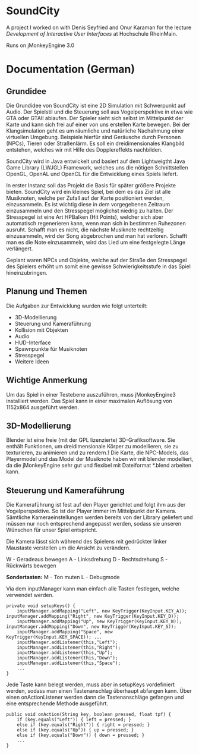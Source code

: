 # SoundCity
A project I worked on with Denis Seyfried and Onur Karaman for the lecture *Development of Interactive User Interfaces* at Hochschule RheinMain.

Runs on jMonkeyEngine 3.0

# Documentation (German)

## Grundidee
Die Grundidee von SoundCity ist eine 2D Simulation mit Schwerpunkt auf Audio. Der Spielstil und die Steuerung soll aus Vogelperspektive in etwa wie GTA oder GTAII ablaufen. Der Spieler sieht sich selbst im Mittelpunkt der Karte und kann sich frei auf einer von uns erstellen Karte bewegen. Bei der Klangsimulation geht es um räumliche und natürliche Nachahmung einer virtuellen Umgebung. Beispiele hierfür sind Geräusche durch Personen (NPCs), Tieren oder Straßenlärm. Es soll ein dreidimensionales Klangbild entstehen, welches wir mit Hilfe des Dopplereffekts nachbilden.

SoundCity wird in Java entwickelt und basiert auf dem Lightweigtht Java Game Library (LWJGL) Framework, welches uns die nötigen Schnittstellen OpenGL, OpenAL und OpenCL für die Entwicklung eines Spiels liefert.

In erster Instanz soll das Projekt die Basis für später größere Projekte bieten. SoundCity wird ein kleines Spiel, bei dem es das Ziel ist alle Musiknoten, welche per Zufall auf der Karte positioniert werden, einzusammeln. Es ist wichtig diese in dem vorgegebenen Zeitraum einzusammeln und den Stresspegel möglichst niedrig zu halten. Der Stresspegel ist eine Art HP­Balken (Hit Points), welcher sich aber automatisch regenerieren kann, wenn man sich in bestimmen Ruhezonen ausruht. Schafft man es nicht, die nächste Musiknote rechtzeitig einzusammeln, wird der Song abgebrochen und man hat verloren. Schafft man es die Note einzusammeln, wird das Lied um eine festgelegte Länge verlängert.

Geplant waren NPCs und Objekte, welche auf der Straße den Stresspegel des Spielers erhöht um somit eine gewisse Schwierigkeitsstufe in das Spiel hineinzubringen.

## Planung und Themen
Die Aufgaben zur Entwicklung wurden wie folgt unterteilt:

* 3D-Modellierung
* Steuerung und Kameraführung
* Kollision mit Objekten
* Audio
* HUD-Interface
* Spawnpunkte für Musiknoten
* Stresspegel
* Weitere Ideen

## Wichtige Anmerkung
Um das Spiel in einer Testebene auszuführen, muss jMonkeyEngine3 installiert werden. Das Spiel kann in einer maximalen Auflösung von 1152x864 ausgeführt werden.

## 3D-Modellierung
Blender ist eine freie (mit der GPL lizenzierte) 3D-Grafiksoftware. Sie enthält Funktionen, um dreidimensionale Körper zu modellieren, sie zu texturieren, zu animieren und zu rendern.1 Die Karte, die NPC-Models, das Playermodel und das Model der Musiknote haben wir mit blender modelliert, da die jMonkeyEngine sehr gut und flexibel mit Dateiformat *.blend arbeiten kann.

## Steuerung und Kameraführung
Die Kameraführung ist fest auf den Player gerichtet und folgt ihm aus der Vogelperspektive. So ist der Player immer im Mittelpunkt der Kamera. Sämtliche Kameraeinstellungen werden bereits von der Library geliefert und müssen nur noch entsprechend angepasst werden, sodass sie unseren Wünschen für unser Spiel entspricht.

Die Kamera lässt sich während des Spielens mit gedrückter linker Maustaste verstellen um die Ansicht zu verändern.

W - Geradeaus bewegen
A - Linksdrehung
D - Rechtsdrehung
S - Rückwärts bewegen

**Sondertasten:**
M - Ton muten
L - Debugmode

Via dem inputManager kann man einfach alle Tasten festlegen, welche verwendet werden.

    private void setupKeys() {
        inputManager.addMapping("Left", new KeyTrigger(KeyInput.KEY_A)); inputManager.addMapping("Right", new KeyTrigger(KeyInput.KEY_D));      
        inputManager.addMapping("Up", new KeyTrigger(KeyInput.KEY_W)); inputManager.addMapping("Down", new KeyTrigger(KeyInput.KEY_S)); 
        inputManager.addMapping("Space", new KeyTrigger(KeyInput.KEY_SPACE)); ...
        inputManager.addListener(this,"Left");
        inputManager.addListener(this,"Right");
        inputManager.addListener(this,"Up");
        inputManager.addListener(this,"Down");
        inputManager.addListener(this,"Space");
        ...
    }

Jede Taste kann belegt werden, muss aber in setupKeys vordefiniert werden, sodass man einen Tastenanschlag überhaupt abfangen kann. Über einen onActionListener werden dann die Tastenanschläge gefangen und eine entsprechende Methode ausgeführt.

    public void onAction(String key, boolean pressed, float tpf) {
        if (key.equals("Left")) { left = pressed; }
        else if (key.equals("Right")) { right = pressed; }
        else if (key.equals("Up")) { up = pressed; }
        else if (key.equals("Down")) { down = pressed; }
        ...
    }
